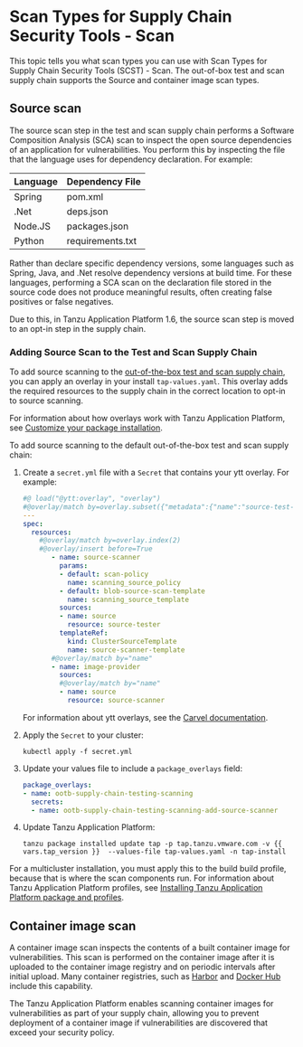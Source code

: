 # Scan Types for Supply Chain Security Tools - Scan

This topic tells you what scan types you can use with Scan Types for Supply
Chain Security Tools (SCST) - Scan. The out-of-box test and scan supply
chain supports the Source and container image scan types.

## <a id="source-scan"></a> Source scan

The source scan step in the test and scan supply chain performs a Software
Composition Analysis (SCA) scan to inspect the open source dependencies of an
application for vulnerabilities. You perform this by inspecting the file that
the language uses for dependency declaration. For example:

| Language | Dependency File |
| ---- | ---- |
| Spring | pom.xml |
| .Net | deps.json |
| Node.JS | packages.json |
| Python | requirements.txt|

Rather than declare specific dependency versions, some languages such as Spring,
Java, and .Net resolve dependency versions at build time. For these languages,
performing a SCA scan on the declaration file stored in the source code does not
produce meaningful results, often creating false positives or false negatives.

Due to this, in Tanzu Application Platform 1.6, the source scan step is moved to an opt-in step in the supply chain.

### <a id="add-source-scan"></a>Adding Source Scan to the Test and Scan Supply Chain

To add source scanning to the [out-of-the-box test and scan supply chain](../getting-started/about-supply-chains.hbs.md#3-ootb-testingscanning), you can apply an overlay in your install `tap-values.yaml`.  This overlay adds the required resources to the supply chain in the correct location to opt-in to source scanning.

For information about how overlays work with Tanzu Application Platform, see [Customize your package installation](../customize-package-installation.hbs.md). 

To add source scanning to the default out-of-the-box test and scan supply chain:

1. Create a `secret.yml` file with a `Secret` that contains your ytt overlay. For example:

   ```yaml
   #@ load("@ytt:overlay", "overlay")
   #@overlay/match by=overlay.subset({"metadata":{"name":"source-test-scan-to-url"}, "kind": "ClusterSupplyChain"})
   ---
   spec:
     resources:
       #@overlay/match by=overlay.index(2)
       #@overlay/insert before=True
          - name: source-scanner
            params:
            - default: scan-policy
              name: scanning_source_policy
            - default: blob-source-scan-template
              name: scanning_source_template
            sources:
            - name: source
              resource: source-tester
            templateRef:
              kind: ClusterSourceTemplate
              name: source-scanner-template
          #@overlay/match by="name"
          - name: image-provider
            sources:
            #@overlay/match by="name"
            - name: source
              resource: source-scanner
   ```

   For information about ytt overlays, see the
   [Carvel documentation](https://carvel.dev/ytt/docs/v0.43.0/ytt-overlays/).

2. Apply the `Secret` to your cluster:

   ```console
   kubectl apply -f secret.yml
   ```

3. Update your values file to include a `package_overlays` field:

    ```yaml
    package_overlays:
    - name: ootb-supply-chain-testing-scanning
      secrets:
      - name: ootb-supply-chain-testing-scanning-add-source-scanner
    ```

4. Update Tanzu Application Platform:

    ```console
    tanzu package installed update tap -p tap.tanzu.vmware.com -v {{ vars.tap_version }}  --values-file tap-values.yaml -n tap-install
    ```

For a multicluster installation, you must apply this to the build build profile, because that
is where the scan components run. For information about Tanzu Application Platform profiles, see
[Installing Tanzu Application Platform package and profiles](../install-online/profile.hbs.md).

## <a id="image-scan"></a> Container image scan

A container image scan inspects the contents of a built container image for
vulnerabilities. This scan is performed on the container image after it is
uploaded to the container image registry and on periodic intervals after initial
upload. Many container registries, such as
[Harbor](https://goharbor.io/docs/2.8.0/administration/vulnerability-scanning/)
and [Docker Hub](https://docs.docker.com/docker-hub/vulnerability-scanning/)
include this capability.

The Tanzu Application Platform enables scanning container images for
vulnerabilities as part of your supply chain, allowing you to prevent deployment
of a container image if vulnerabilities are discovered that exceed your security
policy.